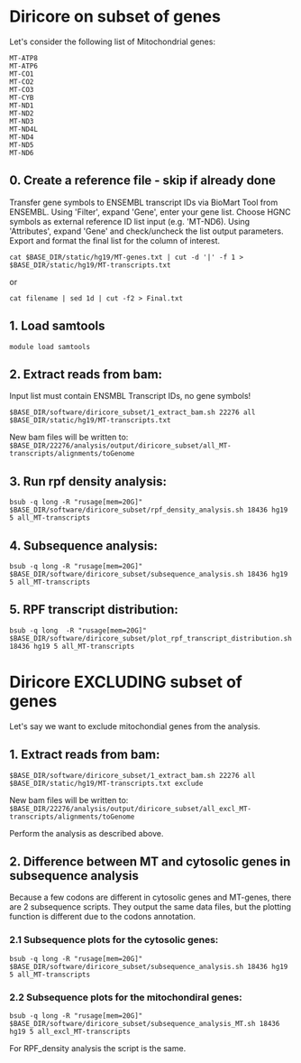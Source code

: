# Diricore on subset of genes

Let's consider the following list of Mitochondrial genes: 

```
MT-ATP8
MT-ATP6
MT-CO1
MT-CO2
MT-CO3
MT-CYB
MT-ND1
MT-ND2
MT-ND3
MT-ND4L
MT-ND4
MT-ND5
MT-ND6
```


## 0. Create a reference file - skip if already done

Transfer gene symbols to ENSEMBL transcript IDs via BioMart Tool from ENSEMBL.
Using 'Filter', expand 'Gene', enter your gene list. Choose HGNC symbols as external reference ID list input (e.g. 'MT-ND6).
Using 'Attributes', expand 'Gene' and check/uncheck the list output parameters.
Export and format the final list for the column of interest.

```
cat $BASE_DIR/static/hg19/MT-genes.txt | cut -d '|' -f 1 > $BASE_DIR/static/hg19/MT-transcripts.txt
```
or

```
cat filename | sed 1d | cut -f2 > Final.txt
```

## 1. Load samtools

```
module load samtools
```

## 2. Extract reads from bam: 

Input list must contain ENSMBL Transcript IDs, no gene symbols!
```
$BASE_DIR/software/diricore_subset/1_extract_bam.sh 22276 all $BASE_DIR/static/hg19/MT-transcripts.txt
```

New bam files will be written to: `$BASE_DIR/22276/analysis/output/diricore_subset/all_MT-transcripts/alignments/toGenome`

## 3. Run rpf density analysis: 

```
bsub -q long -R "rusage[mem=20G]" $BASE_DIR/software/diricore_subset/rpf_density_analysis.sh 18436 hg19 5 all_MT-transcripts
```

## 4. Subsequence analysis:

```
bsub -q long -R "rusage[mem=20G]" $BASE_DIR/software/diricore_subset/subsequence_analysis.sh 18436 hg19 5 all_MT-transcripts
```

## 5. RPF transcript distribution:

```
bsub -q long  -R "rusage[mem=20G]" $BASE_DIR/software/diricore_subset/plot_rpf_transcript_distribution.sh 18436 hg19 5 all_MT-transcripts
```

# Diricore EXCLUDING subset of genes

Let's say we want to exclude mitochondial genes from the analysis.

## 1. Extract reads from bam: 

```
$BASE_DIR/software/diricore_subset/1_extract_bam.sh 22276 all $BASE_DIR/static/hg19/MT-transcripts.txt exclude
```

New bam files will be written to: `$BASE_DIR/22276/analysis/output/diricore_subset/all_excl_MT-transcripts/alignments/toGenome`

Perform the analysis as described above.

## 2. Difference between MT and cytosolic genes in subsequence analysis

Because a few codons are different in cytosolic genes and MT-genes, there are 2 subsequence scripts. They output the same data files, but the plotting function is different due to the codons annotation. 

### 2.1 Subsequence plots for the cytosolic genes: 

```
bsub -q long -R "rusage[mem=20G]" $BASE_DIR/software/diricore_subset/subsequence_analysis.sh 18436 hg19 5 all_MT-transcripts
```

### 2.2 Subsequence plots for the mitochondiral genes: 

```
bsub -q long -R "rusage[mem=20G]" $BASE_DIR/software/diricore_subset/subsequence_analysis_MT.sh 18436 hg19 5 all_excl_MT-transcripts
```

For RPF_density analysis the script is the same.
